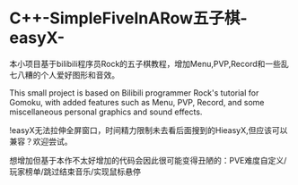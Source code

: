 # C++-SimpleFiveInARow五子棋-easyX-
本小项目基于bilibili程序员Rock的五子棋教程，增加Menu,PVP,Record和一些乱七八糟的个人爱好图形和音效。

This small project is based on Bilibili programmer Rock's tutorial for Gomoku, with added features such as Menu, PVP, Record, and some miscellaneous personal graphics and sound effects.

!easyX无法拉伸全屏窗口，时间精力限制未去看后面搜到的HieasyX,但应该可以兼容？欢迎尝试。

想增加但基于本作不太好增加的代码会因此很可能变得丑陋的：PVE难度自定义/玩家榜单/跳过结束音乐/实现鼠标悬停
